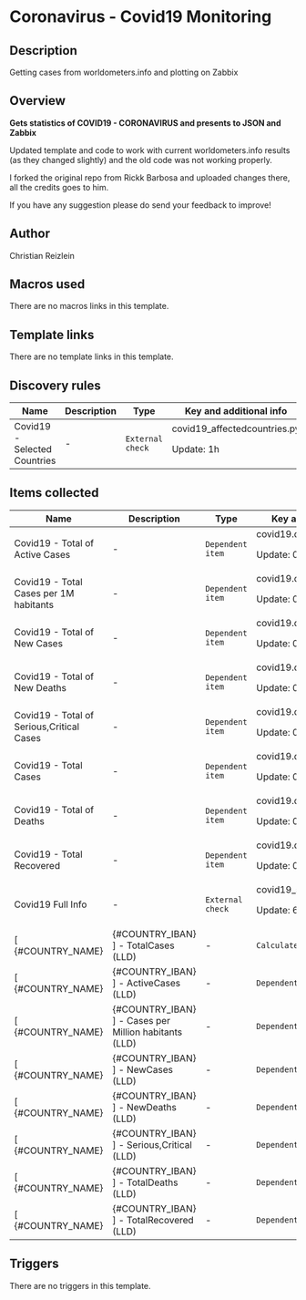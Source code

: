 # Coronavirus - Covid19 Monitoring

## Description

Getting cases from worldometers.info and plotting on Zabbix

## Overview

**Gets statistics of COVID19 - CORONAVIRUS and presents to JSON and Zabbix**


Updated template and code to work with current worldometers.info results (as they changed slightly) and the old code was not working properly.


I forked the original repo from Rickk Barbosa and uploaded changes there, all the credits goes to him.


If you have any suggestion please do send your feedback to improve!

## Author

Christian Reizlein

## Macros used

There are no macros links in this template.

## Template links

There are no template links in this template.

## Discovery rules

|Name|Description|Type|Key and additional info|
|----|-----------|----|----|
|Covid19 - Selected Countries|<p>-</p>|`External check`|covid19_affectedcountries.py<p>Update: 1h</p>|
## Items collected

|Name|Description|Type|Key and additional info|
|----|-----------|----|----|
|Covid19 - Total of Active Cases|<p>-</p>|`Dependent item`|covid19.data[ActiveCases]<p>Update: 0</p>|
|Covid19 - Total  Cases per 1M habitants|<p>-</p>|`Dependent item`|covid19.data[CasesperMillion]<p>Update: 0</p>|
|Covid19 - Total of New Cases|<p>-</p>|`Dependent item`|covid19.data[NewCases]<p>Update: 0</p>|
|Covid19 - Total of New Deaths|<p>-</p>|`Dependent item`|covid19.data[NewDeaths]<p>Update: 0</p>|
|Covid19 - Total of Serious,Critical Cases|<p>-</p>|`Dependent item`|covid19.data[Serious]<p>Update: 0</p>|
|Covid19 - Total Cases|<p>-</p>|`Dependent item`|covid19.data[TotalCases]<p>Update: 0</p>|
|Covid19 - Total of Deaths|<p>-</p>|`Dependent item`|covid19.data[TotalDeaths]<p>Update: 0</p>|
|Covid19 - Total Recovered|<p>-</p>|`Dependent item`|covid19.data[TotalRecovered]<p>Update: 0</p>|
|Covid19 Full Info|<p>-</p>|`External check`|covid19_status.py<p>Update: 60m</p>|
|[ {#COUNTRY_NAME} | {#COUNTRY_IBAN} ] - TotalCases (LLD)|<p>-</p>|`Calculated`|covid19.data["{#COUNTRY_NAME}", TotalCases]<p>Update: 30m</p>|
|[ {#COUNTRY_NAME} | {#COUNTRY_IBAN} ] - ActiveCases (LLD)|<p>-</p>|`Dependent item`|covid19.data["{#COUNTRY_NAME}", ActiveCases]<p>Update: 0</p>|
|[ {#COUNTRY_NAME} | {#COUNTRY_IBAN} ] - Cases per Million habitants (LLD)|<p>-</p>|`Dependent item`|covid19.data["{#COUNTRY_NAME}", CasesperMillion]<p>Update: 0</p>|
|[ {#COUNTRY_NAME} | {#COUNTRY_IBAN} ] - NewCases (LLD)|<p>-</p>|`Dependent item`|covid19.data[ "{#COUNTRY_NAME}", NewCases]<p>Update: 0</p>|
|[ {#COUNTRY_NAME} | {#COUNTRY_IBAN} ] - NewDeaths (LLD)|<p>-</p>|`Dependent item`|covid19.data["{#COUNTRY_NAME}", NewDeaths]<p>Update: 0</p>|
|[ {#COUNTRY_NAME} | {#COUNTRY_IBAN} ] - Serious,Critical (LLD)|<p>-</p>|`Dependent item`|covid19.data["{#COUNTRY_NAME}", Serious]<p>Update: 0</p>|
|[ {#COUNTRY_NAME} | {#COUNTRY_IBAN} ] - TotalDeaths (LLD)|<p>-</p>|`Dependent item`|covid19.data["{#COUNTRY_NAME}", TotalDeaths]<p>Update: 0</p>|
|[ {#COUNTRY_NAME} | {#COUNTRY_IBAN} ] - TotalRecovered (LLD)|<p>-</p>|`Dependent item`|covid19.data["{#COUNTRY_NAME}", TotalRecovered]<p>Update: 0</p>|
## Triggers

There are no triggers in this template.

